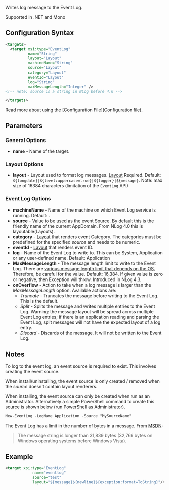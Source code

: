 Writes log message to the Event Log. 

Supported in .NET and Mono

## Configuration Syntax
```xml
<targets>
  <target xsi:type="EventLog"
          name="String"
          layout="Layout"
          machineName="String"
          source="Layout" 
          category="Layout"
          eventId="Layout"
          log="String"
          maxMessageLength="Integer" />
<!-- note: source is a string in NLog before 4.0 -->

</targets>
```
Read more about using the [Configuration File](Configuration file).

## Parameters
### General Options
* **name** - Name of the target.

### Layout Options
* **layout** - Layout used to format log messages. [Layout](Layouts) Required. Default: `${longdate}|${level:uppercase=true}|${logger}|${message}`. Note: max size of 16384 characters (limitation of the `EventLog` API)

### Event Log Options
* **machineName** - Name of the machine on which Event Log service is running. Default: `.`  
* **source** - Value to be used as the event Source. By default this is the friendly name of the current AppDomain. From NLog 4.0 this is layoutable(Layouts). 
* **category** - [Layout](Layouts) that renders event Category.  The categories must be predefined for the specified _source_ and needs to be numeric.   
* **eventId** - [Layout](Layouts) that renders event ID. 
* **log** - Name of the Event Log to write to. This can be System, Application or any user-defined name. Default: Application
* **MaxMessageLength** - The message length limit to write to the Event Log. There are [various message length limit that depends on the OS.](https://support.microsoft.com/en-us/kb/957662 "Recommended settings for event log sizes in Windows") Therefore, be careful for the value. Default: 16,384. If given value is zero or negative, then Exception will throw. Introduced in NLog 4.3.
* **onOverflow** - Action to take when a log message is larger than the _MaxMessageLength_ option. Available actions are:
   * _Truncate_ - Truncates the message before writing to the Event Log. This is the default.
   * _Split_ - Splits the message and writes multiple entries to the Event Log. Warning: the message layout will be spread across multiple Event Log entries; if there is an application reading and parsing the Event Log, split messages will not have the expected layout of a log entry.
   * _Discard_ - Discards of the message. It will not be written to the Event Log.

## Notes
To log to the event log, an event source is required to exist. This involves creating the event source.

When install/uninstalling, the event source is only created / removed when the _source_ doesn't contain layout renderers.

When installing, the event source can only be created when run as an Administrator. Alternatively a simple PowerShell command to create this source is shown below (run PowerShell as Administrator).

    New-EventLog -LogName Application -Source "MySourceName"

The Event Log has a limit in the number of bytes in a message. From [MSDN](https://msdn.microsoft.com/en-us/library/xzwc042w(v=vs.110).aspx#Anchor_1):

> The message string is longer than 31,839 bytes (32,766 bytes on Windows operating systems before Windows Vista).

## Example
```xml
<target xsi:type="EventLog"
            name="eventlog"
            source="test"
            layout="${message}${newline}${exception:format=ToString}"/>
```